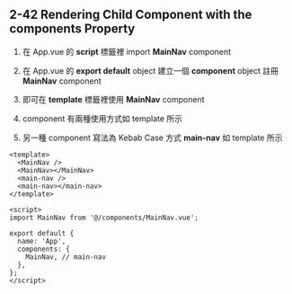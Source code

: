 ## 2-42 Rendering Child Component with the components Property

1. 在 App.vue 的 **script** 標籤裡 import **MainNav** component

2. 在 App.vue 的 **export default** object 建立一個 **component** object 註冊 **MainNav** component

3. 即可在 **template** 標籤裡使用 **MainNav** component

4. component 有兩種使用方式如 template 所示

5. 另一種 component 寫法為 Kebab Case 方式 **main-nav** 如 template 所示

```vue
<template>
  <MainNav />
  <MainNav></MainNav>
  <main-nav />
  <main-nav></main-nav>
</template>

<script>
import MainNav from '@/components/MainNav.vue';

export default {
  name: 'App',
  components: {
    MainNav, // main-nav
  },
};
</script>
```
